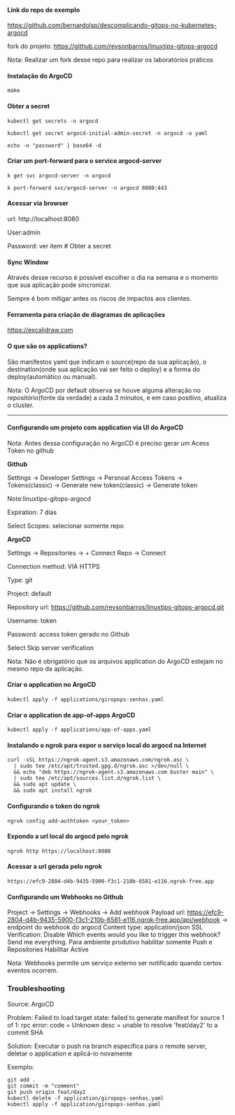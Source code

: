 #### Link do repo de exemplo

https://github.com/bernardolsp/descomplicando-gitops-no-kubernetes-argocd

fork do projeto: https://github.com/reysonbarros/linuxtips-gitops-argocd

Nota: Realizar um fork desse repo para realizar os laboratórios práticos

#### Instalação do ArgoCD
```
make
```

#### Obter a secret
```
kubectl get secrets -n argocd

kubectl get secret argocd-initial-admin-secret -n argocd -o yaml

echo -n "password" | base64 -d
```

#### Criar um port-forward para o servico argocd-server
```
k get svc argocd-server -n argocd

k port-forward svc/argocd-server -n argocd 8080:443
```

#### Acessar via browser
url: http://localhost:8080

User:admin

Password: ver item # Obter a secret

#### Sync Window

Através desse recurso é possível escolher o dia na semana e o momento que sua aplicação pode sincronizar. 

Sempre é bom mitigar antes os riscos de impactos aos clientes.

#### Ferramenta para criação de diagramas de aplicações

https://excalidraw.com


#### O que são os applications?
São manifestos yaml que indicam o source(repo da sua aplicação), o destination(onde sua aplicação vai ser feito o deploy) e a forma do deploy(automático ou manual).

Nota: O ArgoCD por default observa se houve alguma alteração no repositório(fonte da verdade) a cada 3 minutos, e em caso positivo, atualiza o cluster.

*************************************************************************************************

#### Configurando um projeto com application via UI do ArgoCD

Nota: Antes dessa configuração no ArgoCD é preciso gerar um Acess Token no github

<b>Github</b>

Settings -> Developer Settings -> Persnoal Access Tokens -> Tokens(classic) -> Generate new token(classic) -> Generate token

Note:linuxtips-gitops-argocd

Expiration: 7 dias

Select Scopes: selecionar somente repo


<b>ArgoCD</b>

Settings -> Repositories -> + Connect Repo -> Connect

Connection method: VIA HTTPS

Type: git

Project: default

Repository url: https://github.com/reysonbarros/linuxtips-gitops-argocd.git

Username: token

Password: access token gerado no Github

Select Skip server verification

Nota: Não é obrigatório que os arquivos application do ArgoCD estejam no mesmo repo da aplicação.

#### Criar o application no ArgoCD
```
kubectl apply -f applications/giropops-senhas.yaml
```

#### Criar o application de app-of-apps ArgoCD
```
kubectl apply -f applications/app-of-apps.yaml
```

#### Instalando o ngrok para expor o serviço local do argocd na Internet
```
curl -sSL https://ngrok-agent.s3.amazonaws.com/ngrok.asc \
  | sudo tee /etc/apt/trusted.gpg.d/ngrok.asc >/dev/null \
  && echo "deb https://ngrok-agent.s3.amazonaws.com buster main" \
  | sudo tee /etc/apt/sources.list.d/ngrok.list \
  && sudo apt update \
  && sudo apt install ngrok
```

#### Configurando o token do ngrok
```
ngrok config add-authtoken <your_token>
```

#### Expondo a url local do argocd pelo ngrok
```
ngrok http https://localhost:8080
```

#### Acessar a url gerada pelo ngrok
```
https://efc9-2804-d4b-9435-5900-f3c1-210b-6581-e116.ngrok-free.app
```

#### Configurando um Webhooks no Github
Project -> Settings -> Webhooks -> Add webhook
Payload url:  https://efc9-2804-d4b-9435-5900-f3c1-210b-6581-e116.ngrok-free.app/api/webhook -> endpoint do webhook do argocd
Content type: application/json
SSL Verification: Disable
Which events would you like to trigger this webhook? Send me everything.
Para ambiente produtivo habilitar somente Push e Repositories
Habilitar Active


Nota: Webhooks permite um serviço externo ser notificado quando certos eventos ocorrem.








### Troubleshooting

Source: ArgoCD

Problem: Failed to load target state: failed to generate manifest for source 1 of 1: rpc error: code = Unknown desc = unable to resolve 'feat/day2' to a commit SHA

Solution: Executar o push na branch específica para o remote server, deletar o application e aplicá-lo novamente

Exemplo: 
```
git add .
git commit -m "comment"
git push origin feat/day2
kubectl delete -f application/giropops-senhas.yaml
kubectl apply -f application/giropops-senhas.yaml
```



